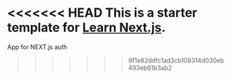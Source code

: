 <<<<<<< HEAD
This is a starter template for [Learn Next.js](https://nextjs.org/learn).
=======
App for NEXT.js auth
>>>>>>> 9f1e82ddfc1ad3cb108314d030eb493eb61b3ab2
